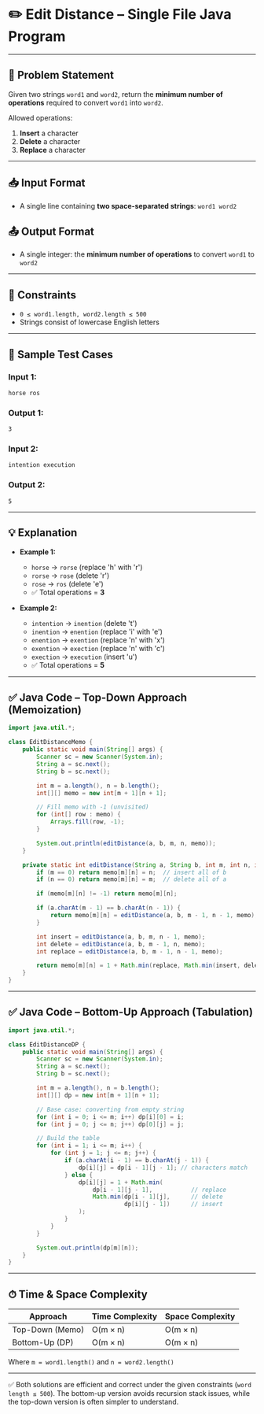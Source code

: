 

# ✏️ Edit Distance – Single File Java Program

---

## 📝 Problem Statement

Given two strings `word1` and `word2`, return the **minimum number of operations** required to convert `word1` into `word2`.

Allowed operations:

1. **Insert** a character
2. **Delete** a character
3. **Replace** a character

---

## 📥 Input Format

* A single line containing **two space-separated strings**:
  `word1 word2`

## 📤 Output Format

* A single integer: the **minimum number of operations** to convert `word1` to `word2`

---

## 📌 Constraints

* `0 ≤ word1.length, word2.length ≤ 500`
* Strings consist of lowercase English letters

---

## 🧪 Sample Test Cases

### Input 1:

```
horse ros
```

### Output 1:

```
3
```

### Input 2:

```
intention execution
```

### Output 2:

```
5
```

---

## 💡 Explanation

* **Example 1:**

  * `horse` → `rorse` (replace 'h' with 'r')
  * `rorse` → `rose` (delete 'r')
  * `rose` → `ros` (delete 'e')
  * ✅ Total operations = **3**

* **Example 2:**

  * `intention` → `inention` (delete 't')
  * `inention` → `enention` (replace 'i' with 'e')
  * `enention` → `exention` (replace 'n' with 'x')
  * `exention` → `exection` (replace 'n' with 'c')
  * `exection` → `execution` (insert 'u')
  * ✅ Total operations = **5**

---

## ✅ Java Code – Top-Down Approach (Memoization)

```java
import java.util.*;

class EditDistanceMemo {
    public static void main(String[] args) {
        Scanner sc = new Scanner(System.in);
        String a = sc.next();
        String b = sc.next();

        int m = a.length(), n = b.length();
        int[][] memo = new int[m + 1][n + 1];

        // Fill memo with -1 (unvisited)
        for (int[] row : memo) {
            Arrays.fill(row, -1);
        }

        System.out.println(editDistance(a, b, m, n, memo));
    }

    private static int editDistance(String a, String b, int m, int n, int[][] memo) {
        if (m == 0) return memo[m][n] = n;  // insert all of b
        if (n == 0) return memo[m][n] = m;  // delete all of a

        if (memo[m][n] != -1) return memo[m][n];

        if (a.charAt(m - 1) == b.charAt(n - 1)) {
            return memo[m][n] = editDistance(a, b, m - 1, n - 1, memo);
        }

        int insert = editDistance(a, b, m, n - 1, memo);
        int delete = editDistance(a, b, m - 1, n, memo);
        int replace = editDistance(a, b, m - 1, n - 1, memo);

        return memo[m][n] = 1 + Math.min(replace, Math.min(insert, delete));
    }
}
```

---

## ✅ Java Code – Bottom-Up Approach (Tabulation)

```java
import java.util.*;

class EditDistanceDP {
    public static void main(String[] args) {
        Scanner sc = new Scanner(System.in);
        String a = sc.next();
        String b = sc.next();

        int m = a.length(), n = b.length();
        int[][] dp = new int[m + 1][n + 1];

        // Base case: converting from empty string
        for (int i = 0; i <= m; i++) dp[i][0] = i;
        for (int j = 0; j <= n; j++) dp[0][j] = j;

        // Build the table
        for (int i = 1; i <= m; i++) {
            for (int j = 1; j <= n; j++) {
                if (a.charAt(i - 1) == b.charAt(j - 1)) {
                    dp[i][j] = dp[i - 1][j - 1]; // characters match
                } else {
                    dp[i][j] = 1 + Math.min(
                        dp[i - 1][j - 1],           // replace
                        Math.min(dp[i - 1][j],      // delete
                                 dp[i][j - 1])      // insert
                    );
                }
            }
        }

        System.out.println(dp[m][n]);
    }
}
```

---

## ⏱ Time & Space Complexity

| Approach        | Time Complexity | Space Complexity |
| --------------- | --------------- | ---------------- |
| Top-Down (Memo) | O(m × n)        | O(m × n)         |
| Bottom-Up (DP)  | O(m × n)        | O(m × n)         |

Where `m = word1.length()` and `n = word2.length()`

---

✅ Both solutions are efficient and correct under the given constraints (`word length ≤ 500`). The bottom-up version avoids recursion stack issues, while the top-down version is often simpler to understand.
